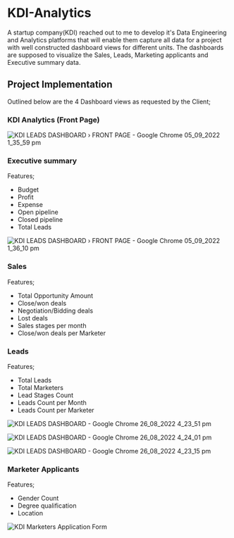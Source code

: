# KDI-Analytics
A startup company(KDI) reached out to me to develop it's Data Engineering and Analytics platforms that will enable them capture all data for a project with well constructed dashboard views for different units. The dashboards are supposed to visualize the Sales, Leads, Marketing applicants and Executive summary data. 
## Project Implementation
Outlined below are the 4 Dashboard views as requested by the Client;
### KDI Analytics (Front Page)
![KDI LEADS DASHBOARD › FRONT PAGE - Google Chrome 05_09_2022 1_35_59 pm](https://user-images.githubusercontent.com/66309302/188476143-25dc4236-2002-4c72-b441-d34331baf31c.png)

### Executive summary
Features;
* Budget
* Profit
* Expense
* Open pipeline
* Closed pipeline
* Total Leads

![KDI LEADS DASHBOARD › FRONT PAGE - Google Chrome 05_09_2022 1_36_10 pm](https://user-images.githubusercontent.com/66309302/188476811-56f30eda-2910-4c35-be40-a8d9743bcbd3.png)


### Sales
Features;
* Total Opportunity Amount
* Close/won deals
* Negotiation/Bidding deals
* Lost deals
* Sales stages per month
* Close/won deals per Marketer

### Leads
Features;
* Total Leads
* Total Marketers
* Lead Stages Count
* Leads Count per Month
* Leads Count per Marketer

![KDI LEADS DASHBOARD - Google Chrome 26_08_2022 4_23_51 pm](https://user-images.githubusercontent.com/66309302/186939318-76ee24ba-96e4-4fd8-9be9-5acc44d32fae.png)

![KDI LEADS DASHBOARD - Google Chrome 26_08_2022 4_24_01 pm](https://user-images.githubusercontent.com/66309302/186939329-568cdc94-35db-4f51-8617-e5d277edf9ff.png)

![KDI LEADS DASHBOARD - Google Chrome 26_08_2022 4_23_15 pm](https://user-images.githubusercontent.com/66309302/186939382-0a37d013-8028-4877-8921-603a0a9cffe2.png)

### Marketer Applicants
Features;
* Gender Count
* Degree qualification
* Location 
   
![KDI Marketers Application Form](https://user-images.githubusercontent.com/66309302/186938393-a72514e4-9535-4caa-8232-43b71491bf4f.png)
